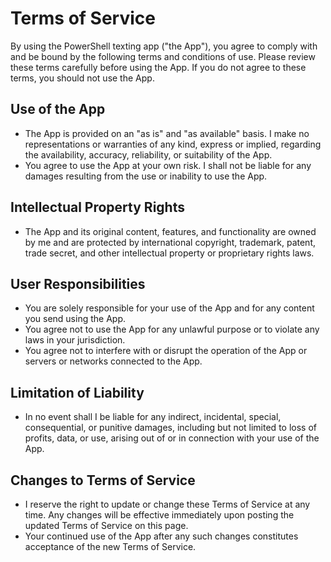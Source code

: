 # Terms of Service

By using the PowerShell texting app ("the App"), you agree to comply with and be bound by the following terms and conditions of use. Please review these terms carefully before using the App. If you do not agree to these terms, you should not use the App.

## Use of the App

- The App is provided on an "as is" and "as available" basis. I make no representations or warranties of any kind, express or implied, regarding the availability, accuracy, reliability, or suitability of the App.
- You agree to use the App at your own risk. I shall not be liable for any damages resulting from the use or inability to use the App.

## Intellectual Property Rights

- The App and its original content, features, and functionality are owned by me and are protected by international copyright, trademark, patent, trade secret, and other intellectual property or proprietary rights laws.

## User Responsibilities

- You are solely responsible for your use of the App and for any content you send using the App.
- You agree not to use the App for any unlawful purpose or to violate any laws in your jurisdiction.
- You agree not to interfere with or disrupt the operation of the App or servers or networks connected to the App.

## Limitation of Liability

- In no event shall I be liable for any indirect, incidental, special, consequential, or punitive damages, including but not limited to loss of profits, data, or use, arising out of or in connection with your use of the App.

## Changes to Terms of Service

- I reserve the right to update or change these Terms of Service at any time. Any changes will be effective immediately upon posting the updated Terms of Service on this page.
- Your continued use of the App after any such changes constitutes acceptance of the new Terms of Service.
